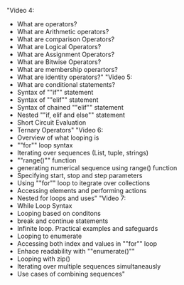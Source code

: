 "Video 4:
- What are operators?
- What are Arithmetic operators?
- What are comparison Operators?
- What are Logical Operators?
- What are Assignment Operators?
- What are Bitwise Operators?
- What are membership operartors?
- What are identity operators?"
"Video 5: 
- What are conditional statements? 
- Syntax of ""if"" statement
- Syntax of ""elif"" statement
- Syntax of chained ""elif"" statement
- Nested ""if, elif and else"" statement
- Short Circuit Evaluation
- Ternary Operators"
"Video 6:
- Overview of what looping is
- ""for"" loop syntax
- Iterating over sequences (List, tuple, strings)
- ""range()"" function
- generating numerical sequence using range() function
- Specifying start, stop and step parameters
- Using ""for"" loop to itegrate over collections
- Accessing elements and performing actions
- Nested for loops and uses"
"Video 7:
- While Loop Syntax
- Looping based on conditons
- break and continue statements
- Infinite loop. Practical examples and safeguards
- Looping to enumerate
- Accessing both index and values in ""for"" loop
- Enhace readability with ""enumerate()""
- Looping with zip()
- Iterating over multiple sequences simultaneausly
- Use cases of combining sequences"